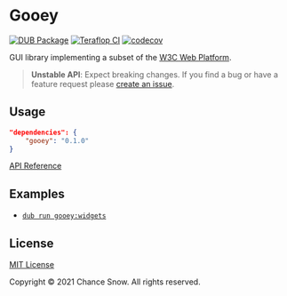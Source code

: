 # Gooey

[![DUB Package](https://img.shields.io/dub/v/gooey.svg)](https://code.dlang.org/packages/teraflop)
[![Teraflop CI](https://github.com/chances/gooey/workflows/Gooey%20CI/badge.svg?branch=master)](https://github.com/chances/gooey/actions)
[![codecov](https://codecov.io/gh/chances/gooey/branch/master/graph/badge.svg?token=5YN3BU7KR3)](https://codecov.io/gh/chances/gooey/)

GUI library implementing a subset of the [W3C Web Platform](https://www.w3.org/standards/webdesign).

> **Unstable API**: Expect breaking changes. If you find a bug or have a feature request please [create an issue](https://github.com/chances/gooey/issues/new).

## Usage

```json
"dependencies": {
    "gooey": "0.1.0"
}
```

[API Reference](https://chances.github.io/gooey)

## Examples

- [`dub run gooey:widgets`](https://github.com/chances/gooey/blob/master/examples/widgets/source/app.d)

## License

[MIT License](https://opensource.org/licenses/MIT)

Copyright &copy; 2021 Chance Snow. All rights reserved.

